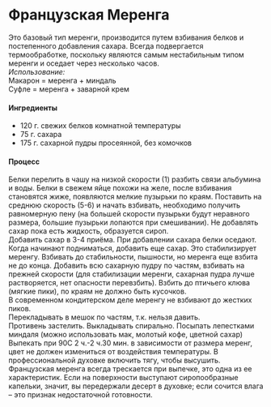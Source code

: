 # Французская Меренга

Это базовый тип меренги, производится путем взбивания белков и постепенного добавления сахара. Всегда подвергается термообработке, поскольку являются самым нестабильным типом меренги и оседает через несколько часов.  
*Использование:*  
Макарон = меренга + миндаль  
Суфле = меренга + заварной крем

#### Ингредиенты

* 120 г. свежих белков комнатной температуры
* 75 г. сахара
* 175 г. сахарной пудры просеянной, без комочков

#### Процесс

Белки перелить в чашу на низкой скорости (1) разбить связи альбумина и воды. Белки в свежем яйце похожи на желе, после взбивания становятся жиже, появляются мелкие пузырьки по краям.
Поставить на среднюю скорость (5-6) и начать взбивать, необходимо получить равномерную пену (на большей скорости пузырьки будут неравного размера, большие пузырьки лопаются при смешивании). Не добавлять сахар пока есть жидкость, образуется сироп.  
Добавить сахар в 3-4 приёма. При добавлении сахара белки оседают. Когда начинают подниматься, добавить еще сахар. Это стабилизирует меренгу. Взбивать до стабильности, пышности, но меренга еще взбита не до конца. Добавить всю сахарную пудру по частям, взбивать на прежней скорости (для стабилизации меренги, сахарная пудра лучше растворяется, нет опасности перевзбить). Взбить до птичьего клюва (мягкие пики), по краям не должно быть кусочков.  
В современном кондитерском деле меренгу не взбивают до жестких пиков.  
Перекладывать в мешок по частям, т.к. нельзя давить.  
Противень застелить. Выкладывать спирально. Посыпать лепестками миндаля (можно использовать мак, молотый кофе, цветной сахар)  
Выпекать при 90C 2 ч.-2 ч.30 мин. в зависимости от размера меренг, цвет не должен измениться от воздействия температуры. В профессиональной духовке включить тягу, чтобы высушить.  
Французская меренга всегда трескается при выпечке, это одна из ее характеристик. Если на поверхности выступают сиропообразные капельки, значит, вы передержали десерт в духовке; если сочится влага – это признак недостаточной готовности.
